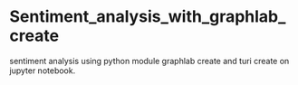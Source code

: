 # Sentiment_analysis_with_graphlab_create
sentiment analysis using python module graphlab create and turi create on jupyter notebook.
